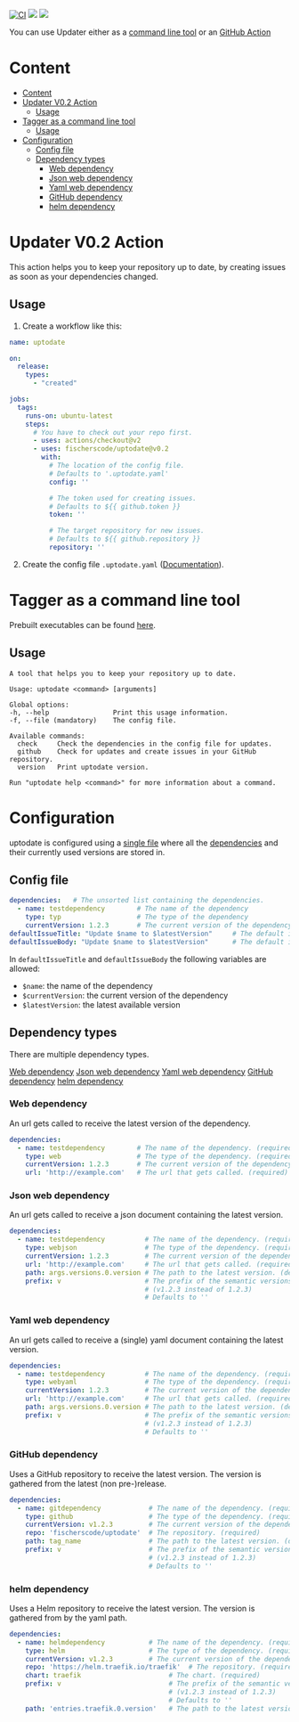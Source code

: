 [![CI](https://github.com/fischerscode/uptodate/actions/workflows/ci.yaml/badge.svg)](https://github.com/fischerscode/uptodate/actions/workflows/ci.yaml)
[![](https://img.shields.io/github/v/release/fischerscode/uptodate)](https://github.com/fischerscode/uptodate/releases/latest)
[![](https://img.shields.io/github/license/fischerscode/uptodate)](https://github.com/fischerscode/uptodate/blob/master/LICENSE)

You can use Updater either as a [command line tool](#tagger-as-a-command-line-tool) or an [GitHub Action](#updater-v01-action)


# Content
- [Content](#content)
- [Updater V0.2 Action](#updater-v02-action)
  - [Usage](#usage)
- [Tagger as a command line tool](#tagger-as-a-command-line-tool)
  - [Usage](#usage-1)
- [Configuration](#configuration)
  - [Config file](#config-file)
  - [Dependency types](#dependency-types)
    - [Web dependency](#web-dependency)
    - [Json web dependency](#json-web-dependency)
    - [Yaml web dependency](#yaml-web-dependency)
    - [GitHub dependency](#github-dependency)
    - [helm dependency](#helm-dependency)

# Updater V0.2 Action
This action helps you to keep your repository up to date, by creating issues as soon as your dependencies changed.

## Usage
1. Create a workflow like this:
```yaml
name: uptodate

on:
  release:
    types:
      - "created"

jobs:
  tags:
    runs-on: ubuntu-latest
    steps:
      # You have to check out your repo first.
      - uses: actions/checkout@v2
      - uses: fischerscode/uptodate@v0.2
        with:
          # The location of the config file.
          # Defaults to '.uptodate.yaml'
          config: ''

          # The token used for creating issues.
          # Defaults to ${{ github.token }}
          token: ''

          # The target repository for new issues.
          # Defaults to ${{ github.repository }}
          repository: ''
```
2. Create the config file `.uptodate.yaml` ([Documentation](#configuration)).

# Tagger as a command line tool

Prebuilt executables can be found [here](https://github.com/fischerscode/tagger/releases/latest).

## Usage
```
A tool that helps you to keep your repository up to date.

Usage: uptodate <command> [arguments]

Global options:
-h, --help                Print this usage information.
-f, --file (mandatory)    The config file.

Available commands:
  check     Check the dependencies in the config file for updates.
  github    Check for updates and create issues in your GitHub repository.
  version   Print uptodate version.

Run "uptodate help <command>" for more information about a command.
```

# Configuration
uptodate is configured using a [single file](#config-file) where all the [dependencies]() and their currently used versions are stored in.

## Config file
```yaml
dependencies:   # The unsorted list containing the dependencies.
  - name: testdependency        # The name of the dependency
    type: typ                   # The type of the dependency
    currentVersion: 1.2.3       # The current version of the dependency
defaultIssueTitle: "Update $name to $latestVersion"     # The default issue title
defaultIssueBody: "Update $name to $latestVersion"      # The default issue body
```
In `defaultIssueTitle` and `defaultIssueBody` the following variables are allowed:
- `$name`: the name of the dependency
- `$currentVersion`: the current version of the dependency
- `$latestVersion`: the latest available version

## Dependency types
There are multiple dependency types.

[Web dependency](#web-dependency)
[Json web dependency](#json-web-dependency)
[Yaml web dependency](#yaml-web-dependency)
[GitHub dependency](#github-dependency)
[helm dependency](#helm-dependency)

### Web dependency
An url gets called to receive the latest version of the dependency.
```yaml
dependencies:
  - name: testdependency        # The name of the dependency. (required)
    type: web                   # The type of the dependency. (required)
    currentVersion: 1.2.3       # The current version of the dependency. (required)
    url: 'http://example.com'   # The url that gets called. (required)
```
### Json web dependency
An url gets called to receive a json document containing the latest version.
```yaml
dependencies:
  - name: testdependency          # The name of the dependency. (required)
    type: webjson                 # The type of the dependency. (required)
    currentVersion: 1.2.3         # The current version of the dependency. (required)
    url: 'http://example.com'     # The url that gets called. (required)
    path: args.versions.0.version # The path to the latest version. (defaults to '')
    prefix: v                     # The prefix of the semantic versions. 
                                  # (v1.2.3 instead of 1.2.3)
                                  # Defaults to ''
```
### Yaml web dependency
An url gets called to receive a (single) yaml document containing the latest version.
```yaml
dependencies:
  - name: testdependency          # The name of the dependency. (required)
    type: webyaml                 # The type of the dependency. (required)
    currentVersion: 1.2.3         # The current version of the dependency. (required)
    url: 'http://example.com'     # The url that gets called. (required)
    path: args.versions.0.version # The path to the latest version. (defaults to '')
    prefix: v                     # The prefix of the semantic versions. 
                                  # (v1.2.3 instead of 1.2.3)
                                  # Defaults to ''
```
### GitHub dependency
Uses a GitHub repository to receive the latest version.
The version is gathered from the latest (non pre-)release.
```yaml
dependencies:
  - name: gitdependency            # The name of the dependency. (required)
    type: github                   # The type of the dependency. (required)
    currentVersion: v1.2.3         # The current version of the dependency. (required)
    repo: 'fischerscode/uptodate'  # The repository. (required)
    path: tag_name                 # The path to the latest version. (defaults to tag_name)
    prefix: v                      # The prefix of the semantic versions. 
                                   # (v1.2.3 instead of 1.2.3)
                                   # Defaults to ''
```
### helm dependency
Uses a Helm repository to receive the latest version.
The version is gathered from by the yaml path.
```yaml
dependencies:
  - name: helmdependency           # The name of the dependency. (required)
    type: helm                     # The type of the dependency. (required)
    currentVersion: v1.2.3         # The current version of the dependency. (required)
    repo: 'https://helm.traefik.io/traefik'  # The repository. (required)
    chart: traefik                      # The chart. (required)
    prefix: v                           # The prefix of the semantic versions. 
                                        # (v1.2.3 instead of 1.2.3)
                                        # Defaults to ''
    path: 'entries.traefik.0.version'   # The path to the latest version. (defaults to 'entries.$chart.0.version')
```